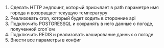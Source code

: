 1. Сделать HTTP эндпоинт, который присылает в path параметре имя города и возвращает текущую температуру
2. Реализовать cron, который будет ходить в сторонние api
3. Подключить POSTGRESSQL и сохранять в него данные о погоде, полученной cron`ом
4. Подключить REDIS и реализовать кэширование данных о погоде
5. Внести все параметры в конфиг